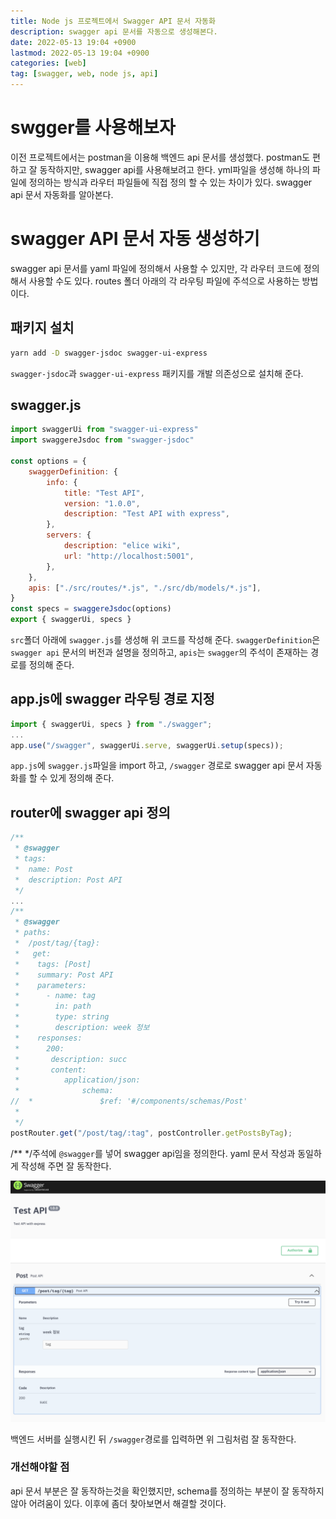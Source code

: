 ```yaml
---
title: Node js 프로젝트에서 Swagger API 문서 자동화
description: swagger api 문서를 자동으로 생성해본다.
date: 2022-05-13 19:04 +0900
lastmod: 2022-05-13 19:04 +0900
categories: [web]
tag: [swagger, web, node js, api]
---
```


# swgger를 사용해보자

이전 프로젝트에서는 postman을 이용해 백엔드 api 문서를 생성했다. postman도 편하고 잘 동작하지만, swagger api를 사용해보려고 한다. yml파일을 생성해 하나의 파일에 정의하는 방식과 라우터 파일들에 직접 정의 할 수 있는 차이가 있다. swagger api 문서 자동화를 알아본다.

# swagger API 문서 자동 생성하기

swagger api 문서를 yaml 파일에 정의해서 사용할 수 있지만, 각 라우터 코드에 정의해서 사용할 수도 있다. routes 폴더 아래의 각 라우팅 파일에 주석으로 사용하는 방법이다.

## 패키지 설치

```bash
yarn add -D swagger-jsdoc swagger-ui-express
```

`swagger-jsdoc`과 `swagger-ui-express` 패키지를 개발 의존성으로 설치해 준다.

## swagger.js

```jsx
import swaggerUi from "swagger-ui-express"
import swaggereJsdoc from "swagger-jsdoc"

const options = {
    swaggerDefinition: {
        info: {
            title: "Test API",
            version: "1.0.0",
            description: "Test API with express",
        },
        servers: {
            description: "elice wiki",
            url: "http://localhost:5001",
        },
    },
    apis: ["./src/routes/*.js", "./src/db/models/*.js"],
}
const specs = swaggereJsdoc(options)
export { swaggerUi, specs }
```

`src`폴더 아래에 `swagger.js`를 생성해 위 코드를 작성해 준다. `swaggerDefinition`은 `swagger api` 문서의 버전과 설명을 정의하고, `apis`는 `swagger`의 주석이 존재하는 경로를 정의해 준다.

## app.js에 swagger 라우팅 경로 지정

```jsx
import { swaggerUi, specs } from "./swagger";
...
app.use("/swagger", swaggerUi.serve, swaggerUi.setup(specs));
```

`app.js`에 `swagger.js`파일을 import 하고, `/swagger` 경로로 swagger api 문서 자동화를 할 수 있게 정의해 준다.

## router에 swagger api 정의

```jsx
/**
 * @swagger
 * tags:
 *  name: Post
 *  description: Post API
 */
...
/**
 * @swagger
 * paths:
 *  /post/tag/{tag}:
 *   get:
 *    tags: [Post]
 *    summary: Post API
 *    parameters:
 *      - name: tag
 *        in: path
 *        type: string
 *        description: week 정보
 *    responses:
 *      200:
 *       description: succ
 *       content:
 *          application/json:
 *              schema:
//  *               $ref: '#/components/schemas/Post'
 *
 */
postRouter.get("/post/tag/:tag", postController.getPostsByTag);
```

/\*\* \*/주석에 `@swagger`를 넣어 swagger api임을 정의한다. yaml 문서 작성과 동일하게 작성해 주면 잘 동작한다.

![pic](./pic1.png)

백엔드 서버를 실행시킨 뒤 `/swagger`경로를 입력하면 위 그림처럼 잘 동작한다.

### 개선해야할 점

api 문서 부분은 잘 동작하는것을 확인했지만, schema를 정의하는 부분이 잘 동작하지 않아 어려움이 있다. 이후에 좀더 찾아보면서 해결할 것이다.
